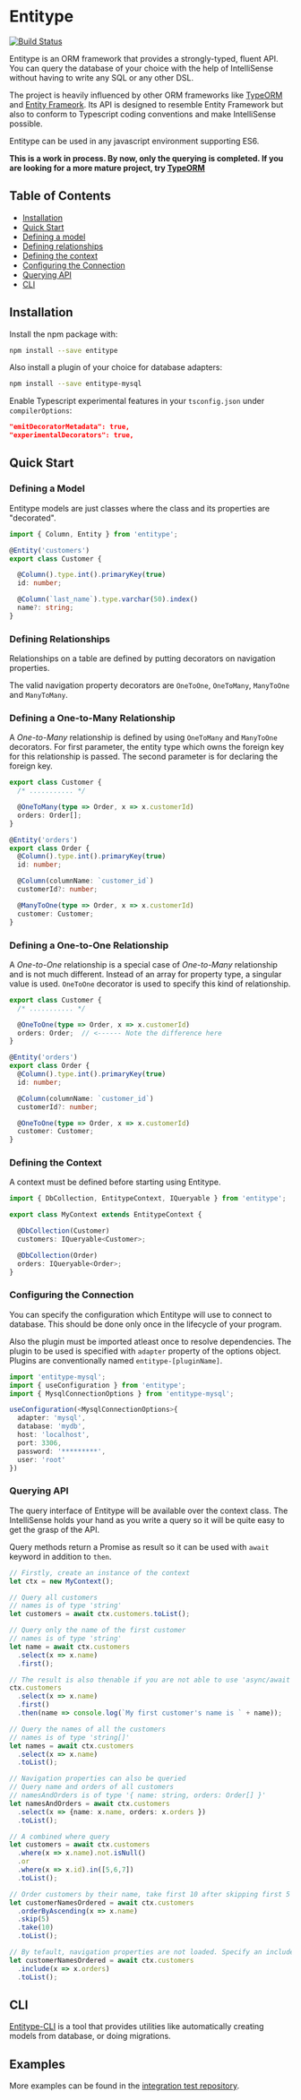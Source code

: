 # Entitype

<!-- Badges section here. -->
[![Build Status](https://travis-ci.org/KurtGokhan/entitype.svg?branch=master)][travis-badge-url]

Entitype is an ORM framework that provides a strongly-typed, fluent API. You can query the database of your choice with the help of IntelliSense without having to write any SQL or any other DSL.

The project is heavily influenced by other ORM frameworks like [TypeORM][typeorm-url] and [Entity Frameork][entity-framework-url]. Its API is designed to resemble Entity Framework but also to conform to Typescript coding conventions and make IntelliSense possible.

Entitype can be used in any javascript environment supporting ES6.

__This is a work in process. By now, only the querying is completed. If you are looking for a more mature project, try [TypeORM][typeorm-url]__

## Table of Contents

* [Installation](#installation)
* [Quick Start](#quick-start)
* [Defining a model](#defining-a-model)
* [Defining relationships](#defining-relationships)
* [Defining the context](#defining-the-context)
* [Configuring the Connection](#configuring-the-connection)
* [Querying API](#querying-api)
* [CLI](#cli)

## Installation

Install the npm package with:

```bash
npm install --save entitype
```

Also install a plugin of your choice for database adapters:

```bash
npm install --save entitype-mysql
```

Enable Typescript experimental features in your `tsconfig.json` under `compilerOptions`:

```json
"emitDecoratorMetadata": true,
"experimentalDecorators": true,
```

## Quick Start

### Defining a Model

Entitype models are just classes where the class and its properties are "decorated".

```typescript
import { Column, Entity } from 'entitype';

@Entity('customers')
export class Customer {

  @Column().type.int().primaryKey(true)
  id: number;

  @Column(`last_name`).type.varchar(50).index()
  name?: string;
}
```

### Defining Relationships

Relationships on a table are defined by putting decorators on navigation properties.

The valid navigation property decorators are `OneToOne`, `OneToMany`, `ManyToOne` and `ManyToMany`.

### Defining a One-to-Many Relationship

A *One-to-Many* relationship is defined by using `OneToMany` and `ManyToOne` decorators. For first parameter, the entity type which owns the foreign key for this relationship is passed. The second parameter is for declaring the foreign key.

```typescript
export class Customer {
  /* ........... */

  @OneToMany(type => Order, x => x.customerId)
  orders: Order[];
}

@Entity('orders')
export class Order {
  @Column().type.int().primaryKey(true)
  id: number;

  @Column(columnName: `customer_id`)
  customerId?: number;

  @ManyToOne(type => Order, x => x.customerId)
  customer: Customer;
}
```

### Defining a One-to-One Relationship

A *One-to-One* relationship is a special case of *One-to-Many* relationship and is not much different. Instead of an array for property type, a singular value is used. `OneToOne` decorator is used to specify this kind of relationship.

```typescript
export class Customer {
  /* ........... */

  @OneToOne(type => Order, x => x.customerId)
  orders: Order;  // <------ Note the difference here
}

@Entity('orders')
export class Order {
  @Column().type.int().primaryKey(true)
  id: number;

  @Column(columnName: `customer_id`)
  customerId?: number;

  @OneToOne(type => Order, x => x.customerId)
  customer: Customer;
}
```

### Defining the Context

A context must be defined before starting using Entitype.

```typescript
import { DbCollection, EntitypeContext, IQueryable } from 'entitype';

export class MyContext extends EntitypeContext {

  @DbCollection(Customer)
  customers: IQueryable<Customer>;

  @DbCollection(Order)
  orders: IQueryable<Order>;
}

```

### Configuring the Connection

You can specify the configuration which Entitype will use to connect to database. This should be done only once in the lifecycle of your program.

Also the plugin must be imported atleast once to resolve dependencies. The plugin to be used is specified with `adapter` property of the options object. Plugins are conventionally named `entitype-[pluginName]`.

```typescript
import 'entitype-mysql';
import { useConfiguration } from 'entitype';
import { MysqlConnectionOptions } from 'entitype-mysql';

useConfiguration(<MysqlConnectionOptions>{
  adapter: 'mysql',
  database: 'mydb',
  host: 'localhost',
  port: 3306,
  password: '*********',
  user: 'root'
})
```

### Querying API

The query interface of Entitype will be available over the context class. The IntelliSense holds your hand as you write a query so it will be quite easy to get the grasp of the API.

Query methods return a Promise as result so it can be used with `await` keyword in addition to `then`.

```typescript
// Firstly, create an instance of the context
let ctx = new MyContext();

// Query all customers
// names is of type 'string'
let customers = await ctx.customers.toList();

// Query only the name of the first customer
// names is of type 'string'
let name = await ctx.customers
  .select(x => x.name)
  .first();

// The result is also thenable if you are not able to use 'async/await' feature
ctx.customers
  .select(x => x.name)
  .first()
  .then(name => console.log(`My first customer's name is ` + name));

// Query the names of all the customers
// names is of type 'string[]'
let names = await ctx.customers
  .select(x => x.name)
  .toList();

// Navigation properties can also be queried
// Query name and orders of all customers
// namesAndOrders is of type '{ name: string, orders: Order[] }'
let namesAndOrders = await ctx.customers
  .select(x => {name: x.name, orders: x.orders })
  .toList();

// A combined where query
let customers = await ctx.customers
  .where(x => x.name).not.isNull()
  .or
  .where(x => x.id).in([5,6,7])
  .toList();

// Order customers by their name, take first 10 after skipping first 5
let customerNamesOrdered = await ctx.customers
  .orderByAscending(x => x.name)
  .skip(5)
  .take(10)
  .toList();

// By tefault, navigation properties are not loaded. Specify an include to load them.
let customerNamesOrdered = await ctx.customers
  .include(x => x.orders)
  .toList();
```

## CLI

[Entitype-CLI][entitype-cli-url] is a tool that provides utilities like automatically creating models from database, or doing migrations.

## Examples

More examples can be found in the [integration test repository][entitype-integration-tests-url].

[travis-badge-url]: https://travis-ci.org/KurtGokhan/entitype
[entitype-url]: https://github.com/KurtGokhan/entitype
[entitype-cli-url]: https://github.com/KurtGokhan/entitype-cli
[entitype-integration-tests-url]: https://github.com/KurtGokhan/entitype-integration-tests
[typeorm-url]: https://github.com/typeorm/typeorm
[entity-framework-url]: https://github.com/aspnet/EntityFramework6
